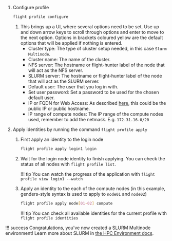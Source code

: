 
1. Configure profile

    ```bash
    flight profile configure
    ```

    1. This brings up a UI, where several options need to be set. Use up and down arrow keys to scroll through options and enter to move to the next option. Options in brackets coloured yellow are the default options that will be applied if nothing is entered.
        - Cluster type: The type of cluster setup needed, in this case `Slurm Multinode`.
        - Cluster name: The name of the cluster.
        - NFS server: The hostname or flight-hunter label of the node that will act as the NFS server.
        - SLURM server: The hostname or flight-hunter label of the node that will act as the SLURM server.
        - Default user: The user that you log in with.
        - Set user password: Set a password to be used for the chosen default user.
        - IP or FQDN for Web Access: As described [here](../../flight-environment/use-flight/flight-web-suite/setup.md#setting-domain-name), this could be the public IP or public hostname.
        - IP range of compute nodes: The IP range of the compute nodes used, remember to add the netmask. E.g. `172.31.16.0/20`

1. Apply identities by running the command `flight profile apply`

    1. First apply an identity to the login node
        ```bash
        flight profile apply login1 login
        ```

    1. Wait for the login node identity to finish applying. You can check the status of all nodes with `flight profile list`.

        !!! tip
            You can watch the progress of the application with `flight profile view login1 --watch`

    1. Apply an identity to the each of the compute nodes (in this example, genders-style syntax is used to apply to `node01` and `node02`) 
        ```bash
        flight profile apply node[01-02] compute
        ```

        !!! tip
            You can check all available identities for the current profile with `flight profile identities`

!!! success
    Congratulations, you've now created a SLURM Multinode environment! Learn more about SLURM in [the HPC Environment docs](../../hpc-environment-basics/hpc-usage/slurm/index.md).
